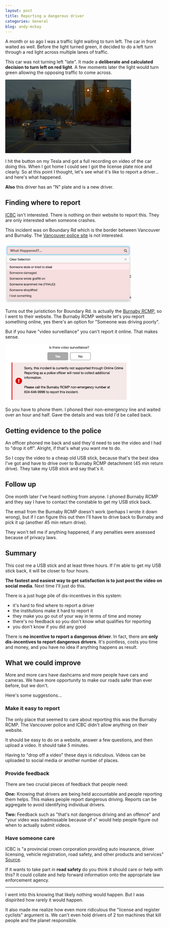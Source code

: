 ```yaml
---
layout: post
title: Reporting a dangerous driver
categories: General
blog: andy-mckay
---
```


A month or so ago I was a traffic light waiting to turn left. The car in front waited as well. Before the light turned green, it decided to do a left turn through a red light across multiple lanes of traffic.

This car was not turning left "late". It made a **deliberate and calculated decision to turn left on red light**. A few moments later the light would turn green allowing the opposing traffic to come across.

<img src="/files/turning-left.png" width="400">

I hit the button on my Tesla and got a full recording on video of the car doing this. When I got home I could see I got the license plate nice and clearly. So at this point I thought, let's see what it's like to report a driver... and here's what happened.

**Also** this driver has an "N" plate and is a new driver.

## Finding where to report

<a href="https://www.icbc.com/Pages/default.aspx">ICBC</a> isn't interested. There is nothing on their website to report this. They are only interested when someone crashes.

This incident was on Boundary Rd which is the border between Vancouver and Burnaby. The <a href="https://app.vancouver.ca/PoliceCitizenReporting_net/">Vancouver police site</a> is not interested.

<img src="/files/vancouver-police.png" width="400">

Turns out the juristiction for Boundary Rd. is actually the <a href="https://bc-cb.rcmp-grc.gc.ca/ViewPage.action?siteNodeId=2114&languageId=1&contentId=64642">Burnaby RCMP</a>, so I went to their website. The Burnaby RCMP website let's you report something online, yes there's an option for "Someone was driving poorly".

But if you have "video surveillance" you can't report it online. That makes sense.

<img src="/files/burnaby-rcmp-nope.png" width="400">

So you have to phone them. I phoned their non-emergency line and waited over an hour and half. Gave the details and was told I'd be called back.

## Getting evidence to the police

An officer phoned me back and said they'd need to see the video and I had to "drop it off". Alright, if that's what you want me to do.

So I copy the video to a cheap old USB stick, because that's the best idea I've got and have to drive over to Burnaby RCMP detachment (45 min return drive). They take my USB stick and say that's it.

## Follow up

One month later I've heard nothing from anyone. I phoned Burnaby RCMP and they say I have to contact the constable to get my USB stick back.

The email from the Burnaby RCMP doesn't work (perhaps I wrote it down wrong), but if I can figure this out then I'll have to drive back to Burnaby and pick it up (another 45 min return drive).

They won't tell me if anything happened, if any penalties were assessed because of privacy laws.

## Summary

This cost me a USB stick and at least three hours. If I'm able to get my USB stick back, it will be closer to four hours.

**The fastest and easiest way to get satisfaction is to just post the video on social media**. Next time I'll just do this.

There is a just huge pile of dis-incentives in this system:
* it's hard to find where to report a driver
* the institutions make it hard to report it
* they make you go out of your way in terms of time and money
* there's no feedback so you don't know what qualifies for reporting
* you don't know if you did any good

There is **no incentive to report a dangerous driver**. In fact, there are **only dis-incentives to report dangerous drivers**. It's pointless, costs you time and money, and you have no idea if anything happens as result.

## What we could improve

More and more cars have dashcams and more people have cars and cameras. We have more opportunity to make our roads safer than ever before, but we don't.

Here's some suggestions...

### Make it easy to report

The only place that seemed to care about reporting this was the Burnaby RCMP. The Vancouver police and ICBC didn't allow anything on their website.

It should be easy to do on a website, answer a few questions, and then upload a video. It should take 5 minutes.

Having to "drop off a video" these days is ridiculous. Videos can be uploaded to social media or another number of places.

### Provide feedback

There are two crucial pieces of feedback that people need:

**One:** Knowing that drivers are being held accountable and people reporting them helps. This makes people report dangerous driving. Reports can be aggregate to avoid identifying individual drivers.

**Two:** Feedback such as "that's not dangerous driving and an offence" and "your video was inadmissable because of x" would help people figure out when to actually submit videos.

### Have someone care

ICBC is "a provincial crown corporation providing​ auto insurance, driver licensing, vehicle registration, road safety, and other products and services" <a href="https://www.icbc.com/about-icbc/company-info/Pages/Default.aspx">Source</a>.

If it wants to take part in **road safety** do you think it should care or help with this? It could collate and help forward information onto the appropriate law enforcement agency.

---

I went into this knowing that likely nothing would happen. But I was dispirited how rarely it would happen.

It also made me realize how even more ridiculous the "license and register cyclists" argument is. We can't even hold drivers of 2 ton machines that kill people and the planet responsible.